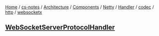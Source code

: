 [Home](https://mengxianbin.github.io) /
[cs-notes](https://mengxianbin.github.io/cs-notes/site) /
[Architecture](https://mengxianbin.github.io/cs-notes/site/Architecture) /
[Components](https://mengxianbin.github.io/cs-notes/site/Architecture/Components) /
[Netty](https://mengxianbin.github.io/cs-notes/site/Architecture/Components/Netty) /
[Handler](https://mengxianbin.github.io/cs-notes/site/Architecture/Components/Netty/Handler) /
[codec](https://mengxianbin.github.io/cs-notes/site/Architecture/Components/Netty/Handler/codec) /
[http](https://mengxianbin.github.io/cs-notes/site/Architecture/Components/Netty/Handler/codec/http) /
[websocketx](https://mengxianbin.github.io/cs-notes/site/Architecture/Components/Netty/Handler/codec/http/websocketx)

## [WebSocketServerProtocolHandler](https://mengxianbin.github.io/cs-notes/site/Architecture/Components/Netty/Handler/codec/http/websocketx/WebSocketServerProtocolHandler)
